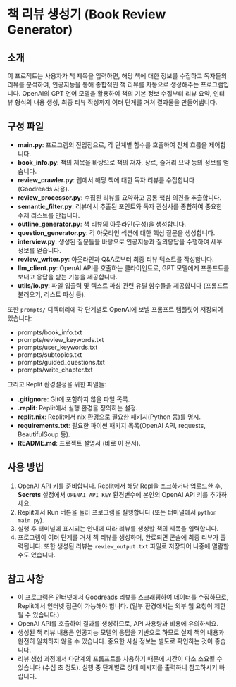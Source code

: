 # 책 리뷰 생성기 (Book Review Generator)

## 소개
이 프로젝트는 사용자가 책 제목을 입력하면, 해당 책에 대한 정보를 수집하고 독자들의 리뷰를 분석하여, 인공지능을 통해 종합적인 책 리뷰를 자동으로 생성해주는 프로그램입니다. OpenAI의 GPT 언어 모델을 활용하여 책의 기본 정보 수집부터 리뷰 요약, 인터뷰 형식의 내용 생성, 최종 리뷰 작성까지 여러 단계를 거쳐 결과물을 만들어냅니다.

## 구성 파일
- **main.py**: 프로그램의 진입점으로, 각 단계별 함수를 호출하여 전체 흐름을 제어합니다.
- **book_info.py**: 책의 제목을 바탕으로 책의 저자, 장르, 줄거리 요약 등의 정보를 얻습니다.
- **review_crawler.py**: 웹에서 해당 책에 대한 독자 리뷰를 수집합니다 (Goodreads 사용).
- **review_processor.py**: 수집된 리뷰를 요약하고 공통 핵심 의견을 추출합니다.
- **semantic_filter.py**: 리뷰에서 추출된 포인트와 독자 관심사를 종합하여 중요한 주제 리스트를 만듭니다.
- **outline_generator.py**: 책 리뷰의 아웃라인(구성)을 생성합니다.
- **question_generator.py**: 각 아웃라인 섹션에 대한 핵심 질문을 생성합니다.
- **interview.py**: 생성된 질문들을 바탕으로 인공지능과 질의응답을 수행하여 세부 정보를 얻습니다.
- **review_writer.py**: 아웃라인과 Q&A로부터 최종 리뷰 텍스트를 작성합니다.
- **llm_client.py**: OpenAI API를 호출하는 클라이언트로, GPT 모델에게 프롬프트를 보내고 응답을 받는 기능을 제공합니다.
- **utils/io.py**: 파일 입출력 및 텍스트 파싱 관련 유틸 함수들을 제공합니다 (프롬프트 불러오기, 리스트 파싱 등).

또한 `prompts/` 디렉터리에 각 단계별로 OpenAI에 보낼 프롬프트 템플릿이 저장되어 있습니다:
- prompts/book_info.txt
- prompts/review_keywords.txt
- prompts/user_keywords.txt
- prompts/subtopics.txt
- prompts/guided_questions.txt
- prompts/write_chapter.txt

그리고 Replit 환경설정을 위한 파일들:
- **.gitignore**: Git에 포함하지 않을 파일 목록.
- **.replit**: Replit에서 실행 환경을 정의하는 설정.
- **replit.nix**: Replit에서 nix 환경으로 필요한 패키지(Python 등)를 명시.
- **requirements.txt**: 필요한 파이썬 패키지 목록(OpenAI API, requests, BeautifulSoup 등).
- **README.md**: 프로젝트 설명서 (바로 이 문서).

## 사용 방법
1. OpenAI API 키를 준비합니다. Replit에서 해당 Repl을 포크하거나 업로드한 후, **Secrets** 설정에서 `OPENAI_API_KEY` 환경변수에 본인의 OpenAI API 키를 추가하세요.
2. Replit에서 Run 버튼을 눌러 프로그램을 실행합니다 (또는 터미널에서 `python main.py`).
3. 실행 후 터미널에 표시되는 안내에 따라 리뷰를 생성할 책의 제목을 입력합니다.
4. 프로그램이 여러 단계를 거쳐 책 리뷰를 생성하며, 완료되면 콘솔에 최종 리뷰가 출력됩니다. 또한 생성된 리뷰는 `review_output.txt` 파일로 저장되어 나중에 열람할 수도 있습니다.

## 참고 사항
- 이 프로그램은 인터넷에서 Goodreads 리뷰를 스크래핑하여 데이터를 수집하므로, Replit에서 인터넷 접근이 가능해야 합니다. (일부 환경에서는 외부 웹 요청이 제한될 수 있습니다.)
- OpenAI API를 호출하여 결과를 생성하므로, API 사용량과 비용에 유의하세요.
- 생성된 책 리뷰 내용은 인공지능 모델의 응답을 기반으로 하므로 실제 책의 내용과 완전히 일치하지 않을 수 있습니다. 중요한 사실 정보는 별도로 확인하는 것이 좋습니다.
- 리뷰 생성 과정에서 다단계의 프롬프트를 사용하기 때문에 시간이 다소 소요될 수 있습니다 (수십 초 정도). 실행 중 단계별로 상태 메시지를 출력하니 참고하시기 바랍니다.
